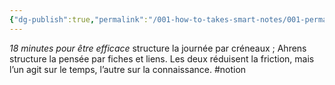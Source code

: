 ```yaml
---
{"dg-publish":true,"permalink":"/001-how-to-takes-smart-notes/001-permanentes/ahrens-et-bregman/","noteIcon":""}
---
```



_18 minutes pour être efficace_ structure la journée par créneaux ; Ahrens structure la pensée par fiches et liens. Les deux réduisent la friction, mais l’un agit sur le temps, l’autre sur la connaissance. #notion